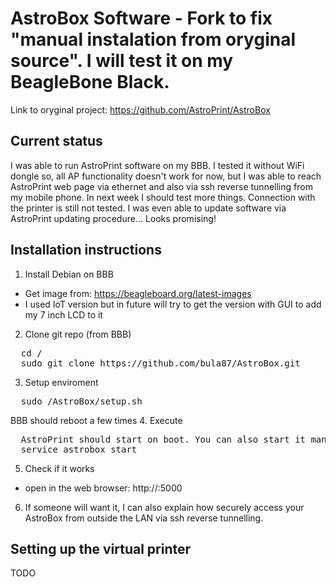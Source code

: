 AstroBox Software - Fork to fix "manual instalation from oryginal source". I will test it on my BeagleBone Black.
=================

Link to oryginal project: https://github.com/AstroPrint/AstroBox

Current status
-------

I was able to run AstroPrint software on my BBB. I tested it without WiFi dongle so, all AP functionality doesn't work for now, but I was able to reach AstroPrint web page via ethernet and also via ssh reverse tunnelling from my mobile phone. In next week I should test more things. Connection with the printer is still not tested.
I was even able to update software via AstroPrint updating procedure... Looks promising!

Installation instructions
-------

1. Install Debian on BBB
  - Get image from: https://beagleboard.org/latest-images
  - I used IoT version but in future will try to get the version with GUI to add my 7 inch LCD to it
2. Clone git repo (from BBB)
<pre>
  cd /
  sudo git clone https://github.com/bula87/AstroBox.git
</pre>
3. Setup enviroment
<pre>
  sudo /AstroBox/setup.sh
</pre>
BBB should reboot a few times
4. Execute
<pre>
  AstroPrint should start on boot. You can also start it manually:
  service astrobox start
</pre>
5. Check if it works
  - open in the web browser: http://<YOUR-BBB-IP>:5000
6. If someone will want it, I can also explain how securely access your AstroBox from outside the LAN via ssh reverse tunnelling.


Setting up the virtual printer
-------

TODO
